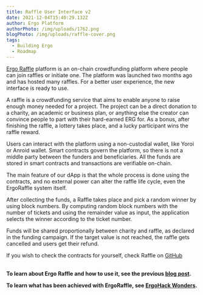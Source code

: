 ```yaml
---
title: Raffle User Interface v2
date: 2021-12-04T15:40:29.132Z
author: Ergo Platform
authorPhoto: /img/uploads/1762.png
blogPhoto: /img/uploads/raffle-cover.png
tags:
  - Building Ergo
  - Roadmap
---
```

<!--StartFragment-->

[Ergo Raffle](https://bit.ly/3Ispsc2) platform is an on-chain crowdfunding platform where people can join raffles or initiate one. The platform was launched two months ago and has hosted many raffles. For a better user experience, the new interface is ready to use.

A raffle is a crowdfunding service that aims to enable anyone to raise enough money needed for a project. The project can be a direct donation to a charity, an academic or business plan, or anything else the creator can convince people to part with their hard-earned ERG for. As a bonus, after finishing the raffle, a lottery takes place, and a lucky participant wins the raffle reward.

Users can interact with the platform using a non-custodial wallet, like Yoroi or Anroid wallet. Smart contracts govern the platform, so there is not a middle party between the funders and beneficiaries. All the funds are stored in smart contracts and transactions are verifiable on-chain.

The main feature of our dApp is that the whole process is done using the contracts, and no external power can alter the raffle life cycle, even the ErgoRaffle system itself.

After collecting the funds, a Raffle takes place and pick a random winner by using block numbers. By computing random block numbers with the number of tickets and using the remainder value as input, the application selects the winner according to the ticket number.

Funds will be shared proportionally between charity and raffle, as declared in the funding campaign. If the target value is not reached, the raffle gets cancelled and users get their refund.

If you wish to check the contracts for yourself, check Raffle on [GitHub](https://github.com/ErgoRaffle/raffle-documentation)

**\
To learn about Ergo Raffle and how to use it, see the previous [blog post](https://ergoplatform.org/en/blog/2021-09-02-ergo-raffle/).**

**To learn what has been achieved with ErgoRaffle, see [ErgoHack Wonders](https://ergoplatform.org/en/blog/2021-11-30-ergohack-wonders-i-the-ergo-raffle/).**

<!--EndFragment-->